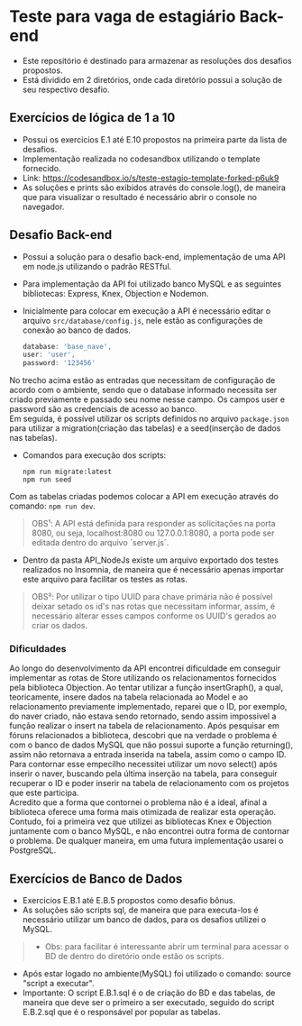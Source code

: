 <h1>Teste para vaga de estagiário Back-end</h1>

- Este repositório é destinado para armazenar as resoluções dos desafios propostos.
- Está dividido em 2 diretórios, onde cada diretório possui a solução de seu respectivo desafio.

<h2>Exercícios de lógica de 1 a 10</h2>

- Possui os exercicios E.1 até E.10 propostos na primeira parte da lista de desafios.
- Implementação realizada no codesandbox utilizando o template fornecido.
- Link: https://codesandbox.io/s/teste-estagio-template-forked-p6uk9
- As soluções e prints são exibidos através do console.log(), de maneira que para visualizar o resultado é necessário abrir o console no navegador.

<h2>Desafio Back-end</h2>

- Possui a solução para o desafio back-end, implementação de uma API em node.js utilizando o padrão RESTful.
- Para implementação da API foi utilizado banco MySQL e as seguintes bibliotecas: Express, Knex, Objection e Nodemon.
- Inicialmente para colocar em execução a API é necessário editar o arquivo ```src/database/config.js```, nele estão as configurações de conexão ao banco de dados.
  
  ```javascript
  database: 'base_nave',
  user: 'user',
  password: '123456'
  ```
No trecho acima estão as entradas que necessitam de configuração de acordo com o ambiente, sendo que o database informado necessita ser criado previamente e passado seu nome nesse campo. Os campos user e password são as credenciais de acesso ao banco.<br/>
Em seguida, é possível utilizar os scripts definidos no arquivo ```package.json``` para utilizar a migration(criação das tabelas) e a seed(inserção de dados nas tabelas).<br/>
  - Comandos para execução dos scripts:
    ```
    npm run migrate:latest
    npm run seed
    ```
Com as tabelas criadas podemos colocar a API em execução através do comando: `npm run dev`.<br/>
> OBS¹: A API está definida para responder as solicitações na porta 8080, ou seja, localhost:8080 ou 127.0.0.1:8080, a porta pode ser editada dentro do arquivo ´server.js´.<br/>
- Dentro da pasta API_NodeJs existe um arquivo exportado dos testes realizados no Insomnia, de maneira que é necessário apenas importar este arquivo para facilitar os testes as rotas.
> OBS²: Por utilizar o tipo UUID para chave primária não é possível deixar setado os id's nas rotas que necessitam informar, assim, é necessário alterar esses campos conforme os UUID's gerados ao criar os dados.<br/>

<h3>Dificuldades</h3>

Ao longo do desenvolvimento da API encontrei dificuldade em conseguir implementar as rotas de Store utilizando os relacionamentos fornecidos pela biblioteca Objection. Ao tentar utilizar a função insertGraph(), a qual, teoricamente, insere dados na tabela relacionada ao Model e ao relacionamento previamente implementado, reparei que o ID, por exemplo, do naver criado, não estava sendo retornado, sendo assim impossivel a função realizar o insert na tabela de relacionamento. Após pesquisar em fóruns relacionados a biblioteca, descobri que na verdade o problema é com o banco de dados MySQL que não possui suporte a função returning(), assim não retornava a entrada inserida na tabela, assim como o campo ID.<br/>
Para contornar esse empecilho necessitei utilizar um novo select() após inserir o naver, buscando pela última inserção na tabela, para conseguir recuperar o ID e poder inserir na tabela de relacionamento com os projetos que este participa.<br/>
Acredito que a forma que contornei o problema não é a ideal, afinal a biblioteca oferece uma forma mais otimizada de realizar esta operação. Contudo, foi a primeira vez que utilizei as bibliotecas Knex e Objection juntamente com o banco MySQL, e não encontrei outra forma de contornar o problema. De qualquer maneira, em uma futura implementação usarei o PostgreSQL.<br/>

<h2>Exercícios de Banco de Dados</h2>

- Exercicios E.B.1 até E.B.5 propostos como desafio bônus.
- As soluções são scripts sql, de maneira que para executa-los é necessário utilizar um banco de dados, para os desafios utilizei o MySQL.
> - Obs: para facilitar é interessante abrir um terminal para acessar o BD de dentro do diretório onde estão os scripts.
- Após estar logado no ambiente(MySQL) foi utilizado o comando: source "script a executar".
- Importante: O script E.B.1.sql é o de criação do BD e das tabelas, de maneira que deve ser o primeiro a ser executado, seguido do script E.B.2.sql que é o responsável por popular as tabelas.
